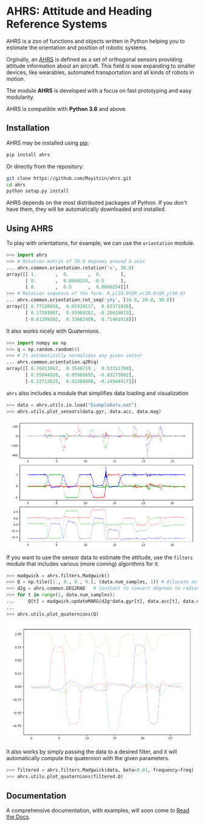 # AHRS: Attitude and Heading Reference Systems

AHRS is a zoo of functions and objects written in Python helping you to estimate the orientation and position of robotic systems.

Orginally, an [AHRS](https://en.wikipedia.org/wiki/Attitude_and_heading_reference_system) is defined as a set of orthogonal sensors providing attitude information about an aircraft. This field is now expanding to smaller devices, like wearables, automated transportation and all kinds of robots in motion.

The module __AHRS__ is developed with a focus on fast prototyping and easy modularity.

AHRS is compatible with __Python 3.6__ and above.

## Installation

AHRS may be installed using [pip](https://pip.pypa.io):

```sh
pip install ahrs
```

Or directly from the repository:

```sh
git clone https://github.com/Mayitzin/ahrs.git
cd ahrs
python setup.py install
```

AHRS depends on the most distributed packages of Python. If you don't have them, they will be automatically downloaded and installed.

## Using AHRS

To play with orientations, for example, we can use the `orientation` module.

```py
>>> import ahrs
>>> # Rotation matrix of 30.0 degrees around X-axis
... ahrs.common.orientation.rotation('x', 30.0)
array([[ 1.       ,  0.       ,  0.       ],
       [ 0.       ,  0.8660254, -0.5      ],
       [ 0.       ,  0.5      ,  0.8660254]])
>>> # Rotation sequence of the form: R_y(10.0)@R_x(20.0)@R_y(30.0)
... ahrs.common.orientation.rot_seq('yXy', [10.0, 20.0, 30.0])
array([[ 0.77128058,  0.05939117,  0.63371836],
       [ 0.17101007,  0.93969262, -0.29619813],
       [-0.61309202,  0.33682409,  0.71461018]])
```

It also works nicely with Quaternions.

```py
>>> import numpy as np
>>> q = np.random.random(4)
>>> # It automatically normalizes any given vector
... ahrs.common.orientation.q2R(q)
array([[ 0.76811067,  0.3546719 ,  0.53311709],
       [ 0.55044928,  0.05960693, -0.83273802],
       [-0.32712625,  0.93308888, -0.14944417]])
```

`ahrs` also includes a module that simplifies data loading and visualization

```py
>>> data = ahrs.utils.io.load("ExampleData.mat")
>>> ahrs.utils.plot_sensors(data.gyr, data.acc, data.mag)
```

![Sensor Plotting](plot_sensors_screenshot.png)

If you want to use the sensor data to estimate the attitude, use the `filters` module that includes various (more coming) algorithms for it.

```py
>>> madgwick = ahrs.filters.Madgwick()
>>> Q = np.tile([1., 0., 0., 0.], (data.num_samples, 1)) # Allocate an array for all quaternions
>>> d2g = ahrs.common.DEG2RAD   # Constant to convert degrees to radians
>>> for t in range(1, data.num_samples):
...     Q[t] = madgwick.updateMARG(d2g*data.gyr[t], data.acc[t], data.mag[t], Q[t-1])
...
>>> ahrs.utils.plot_quaternions(Q)
```

![Quaternion Plotting](plot_quaternions_screenshot.png)

It also works by simply passing the data to a desired filter, and it will automatically compute the quaternion with the given parameters.

```py
>>> filtered = ahrs.filters.Madgwick(data, beta=0.01, frequency=freq)
>>> ahrs.utils.plot_quaternions(filtered.Q)
```

## Documentation

A comprehensive documentation, with examples, will soon come to [Read the Docs](https://docs.readthedocs.io/).
